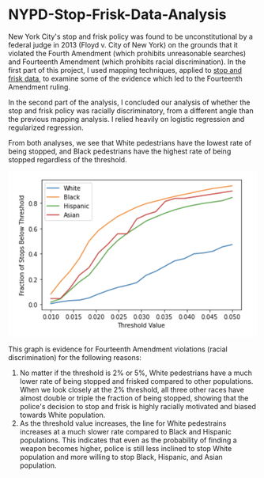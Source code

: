# NYPD-Stop-Frisk-Data-Analysis

New York City's stop and frisk policy was found to be unconstitutional by a federal judge in 2013 (Floyd v. City of New York) on the grounds that it violated the Fourth Amendment (which prohibits unreasonable searches) and Fourteenth Amendment (which prohibits racial discrimination). In the first part of this project, I used mapping techniques, applied to [stop and frisk data](https://5harad.com/data/sqf.RData), to examine some of the evidence which led to the Fourteenth Amendment ruling.

In the second part of the analysis, I concluded our analysis of whether the stop and frisk policy was racially discriminatory, from a different angle than the previous mapping analysis. I relied heavily on logistic regression and regularized regression.

From both analyses, we see that White pedestrians have the lowest rate of being stopped, and Black pedestrians have the highest rate of being stopped regardless of the threshold. 

![alt text](https://github.com/hltro/NYPD-Stop-Frisk-Data-Analysis/blob/main/fraction-stopped-vs-probability-of-weapon-possession.png)

This graph is evidence for Fourteenth Amendment violations (racial discrimination) for the following reasons:
1) No matter if the threshold is 2% or 5%, White pedestrians have a much lower rate of being stopped and frisked compared to other populations. When we look closely at the 2% threshold, all three other races have almost double or triple the fraction of being stopped, showing that the police's decision to stop and frisk is highly racially motivated and biased towards White population.
2) As the threshold value increases, the line for White pedestrains increases at a much slower rate compared to Black and Hispanic populations. This indicates that even as the probability of finding a weapon becomes higher, police is still less inclined to stop White population and more willing to stop Black, Hispanic, and Asian population. 
